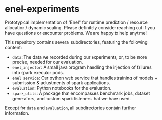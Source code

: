 # enel-experiments

Prototypical implementation of "Enel" for runtime prediction / resource allocation / dynamic scaling. Please definitely consider reaching out if you have questions or encounter problems. We are happy to help anytime!

This repository contains several subdirectories, featuring the following content:

- `data`: The data we recorded during our experiments, or, to be more precise, needed for our evaluation.
- `enel_injector`: A small java program handling the injection of failures into spark executor pods.
- `enel_service`: Our python web service that handles training of models + submission & adjustments of spark applications.
- `evaluation`: Python notebooks for the evaluation.
- `spark_utils`: A package that encompasses benchmark jobs, dataset generators, and custom spark listeners that we have used.

Except for `data` and `evaluation`, all subdirectories contain further information. 
